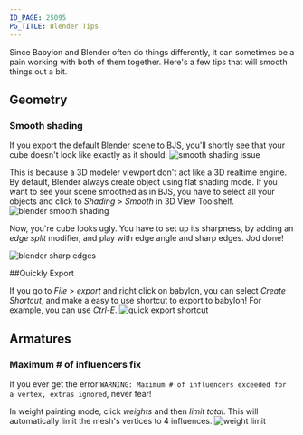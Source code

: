 ```yaml
---
ID_PAGE: 25095
PG_TITLE: Blender Tips
---
```

Since Babylon and Blender often do things differently, it can sometimes be a pain working with both of them together. Here's a few tips that will smooth things out a bit.

## Geometry

### Smooth shading

If you export the default Blender scene to BJS, you'll shortly see that your cube doesn't look like exactly as it should:
![smooth shading issue](img/exporters/blender/smooth-shading-basic-issue.png)

This is because a 3D modeler viewport don't act like a 3D realtime engine. By default, Blender always create object using flat shading mode.
If you want to see your scene smoothed as in BJS, you have to select all your objects and click to  *Shading* > *Smooth* in 3D View Toolshelf.
![blender smooth shading](img/exporters/blender/blender-smooth-shading.png)

Now, you're cube looks ugly. You have to set up its sharpness, by adding an *edge split* modifier, and play with edge angle and sharp edges. Jod done!

![blender sharp edges](img/exporters/blender/blender-smooth-shading-sharpness.png)




##Quickly Export

If you go to *File* > *export* and right click on babylon, you can select *Create Shortcut*, and make a easy to use shortcut to export to babylon! For example, you can use *Ctrl-E*.
![quick export shortcut](img/exporters/blender/quick-export-shortcut.png)


## Armatures

### Maximum # of influencers fix

If you ever get the error ``` WARNING: Maximum # of influencers exceeded for a vertex, extras ignored ```, never fear!

In weight painting mode, click *weights* and then *limit total*. This will automatically limit the mesh's vertices to 4 influences.
![weight limit](img/exporters/blender/weight-limit.png)